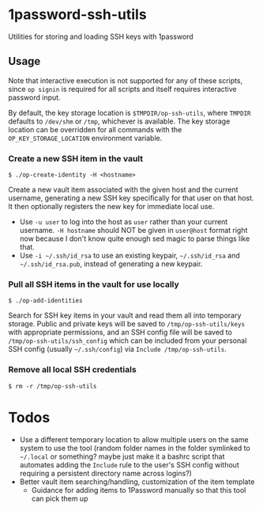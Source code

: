 # 1password-ssh-utils

Utilities for storing and loading SSH keys with 1password

## Usage

Note that interactive execution is not supported for any of these scripts, since `op signin` is required for all scripts and itself requires interactive password input.

By default, the key storage location is `$TMPDIR/op-ssh-utils`, where `TMPDIR` defaults to `/dev/shm` or `/tmp`, whichever is available. The key storage location can be overridden for all commands with the `OP_KEY_STORAGE_LOCATION` environment variable.

### Create a new SSH item in the vault

    $ ./op-create-identity -H <hostname>

Create a new vault item associated with the given host and the current username, generating a new SSH key specifically for that user on that host. It then optionally registers the new key for immediate local use.

- Use `-u user` to log into the host as `user` rather than your current username. `-H hostname` should NOT be given in `user@host` format right now because I don't know quite enough sed magic to parse things like that.
- Use `-i ~/.ssh/id_rsa` to use an existing keypair, `~/.ssh/id_rsa` and `~/.ssh/id_rsa.pub`, instead of generating a new keypair.

### Pull all SSH items in the vault for use locally

    $ ./op-add-identities

Search for SSH key items in your vault and read them all into temporary storage. Public and private keys will be saved to `/tmp/op-ssh-utils/keys` with appropriate permissions, and an SSH config file will be saved to `/tmp/op-ssh-utils/ssh_config` which can be included from your personal SSH config (usually `~/.ssh/config`) via `Include /tmp/op-ssh-utils`.

### Remove all local SSH credentials

    $ rm -r /tmp/op-ssh-utils

# Todos

- Use a different temporary location to allow multiple users on the same system to use the tool (random folder names in the folder symlinked to `~/.local` or something? maybe just make it a bashrc script that automates adding the `Include` rule to the user's SSH config without requiring a persistent directory name across logins?)
- Better vault item searching/handling, customization of the item template
  - Guidance for adding items to 1Password manually so that this tool can pick them up
